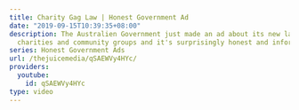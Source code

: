 ```yaml
---
title: Charity Gag Law | Honest Government Ad
date: "2019-09-15T10:39:35+08:00"
description: The Australien Government just made an ad about its new law to silence
  charities and community groups and it's surprisingly honest and informative.
series: Honest Government Ads
url: /thejuicemedia/qSAEWVy4HYc/
providers:
  youtube:
    id: qSAEWVy4HYc
type: video
---
```

